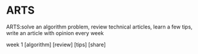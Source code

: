 # ARTS
ARTS:solve an algorithm problem, review technical articles, learn a few tips, write an article with opinion every week

week 1
[algorithm]
[review]
[tips]
[share]